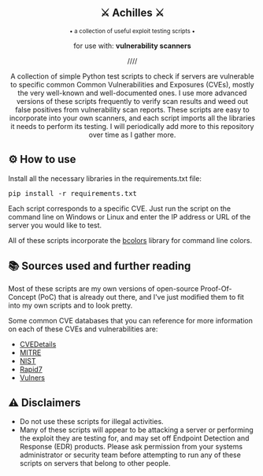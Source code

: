 <div align="center">
  <h2>⚔️ Achilles ⚔️</h2>
  <sup>• a collection of useful exploit testing scripts •</sup>
  
  for use with: <b>vulnerability scanners</b>

////

A collection of simple Python test scripts to check if servers are vulnerable to specific common Common Vulnerabilities and Exposures (CVEs), mostly the very well-known and well-documented ones. I use more advanced versions of these scripts frequently to verify scan results and weed out false positives from vulnerability scan reports. These scripts are easy to incorporate into your own scanners, and each script imports all the libraries it needs to perform its testing. I will periodically add more to this repository over time as I gather more.

</div>

## ⚙️ How to use
Install all the necessary libraries in the requirements.txt file:

<pre>pip install -r requirements.txt</pre>

Each script corresponds to a specific CVE. Just run the script on the command line on Windows or Linux and enter the IP address or URL of the server you would like to test.

All of these scripts incorporate the [bcolors](https://pypi.org/project/bcolors/) library for command line colors.

## 📚 Sources used and further reading
Most of these scripts are my own versions of open-source Proof-Of-Concept (PoC) that is already out there, and I've just modified them to fit into my own scripts and to look pretty.

Some common CVE databases that you can reference for more information on each of these CVEs and vulnerabilities are:
- [CVEDetails](https://www.cvedetails.com/)
- [MITRE](https://cve.mitre.org/)
- [NIST](https://nvd.nist.gov/general/cve-process)
- [Rapid7](https://www.rapid7.com/db/)
- [Vulners](https://vulners.com/)

## ⚠️ Disclaimers
- Do not use these scripts for illegal activities.
- Many of these scripts will appear to be attacking a server or performing the exploit they are testing for, and may set off Endpoint Detection and Response (EDR) products. Please ask permission from your systems administrator or security team before attempting to run any of these scripts on servers that belong to other people.
